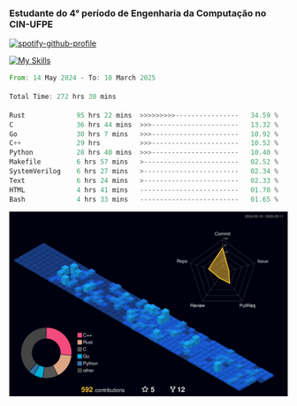 
### Estudante do 4° período de Engenharia da Computação no CIN-UFPE

[![spotify-github-profile](https://spotify-github-profile.kittinanx.com/api/view?uid=21nggge2ld354asa4l3xoze2q&cover_image=true&theme=novatorem&show_offline=false&background_color=000000&interchange=true&bar_color=53b14f&bar_color_cover=true)](https://github.com/kittinan/spotify-github-profile)


[![My Skills](https://skillicons.dev/icons?i=c,cpp,rust,py,java,neovim&theme=dark)](https://skillicons.dev)

<!--START_SECTION:waka-->

```rust
From: 14 May 2024 - To: 10 March 2025

Total Time: 272 hrs 30 mins

Rust             95 hrs 22 mins  >>>>>>>>>----------------   34.59 %
C                36 hrs 44 mins  >>>----------------------   13.32 %
Go               30 hrs 7 mins   >>>----------------------   10.92 %
C++              29 hrs          >>>----------------------   10.52 %
Python           28 hrs 40 mins  >>>----------------------   10.40 %
Makefile         6 hrs 57 mins   >------------------------   02.52 %
SystemVerilog    6 hrs 27 mins   >------------------------   02.34 %
Text             6 hrs 24 mins   >------------------------   02.33 %
HTML             4 hrs 41 mins   -------------------------   01.70 %
Bash             4 hrs 33 mins   -------------------------   01.65 %
```

<!--END_SECTION:waka-->

![](./profile-3d-contrib/profile-night-view.svg)
